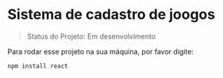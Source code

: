 # Sistema de cadastro de joogos 

> Status do Projeto: Em desenvolvimento

Para rodar esse projeto  na sua máquina, por favor digite:

```
npm install react

```
